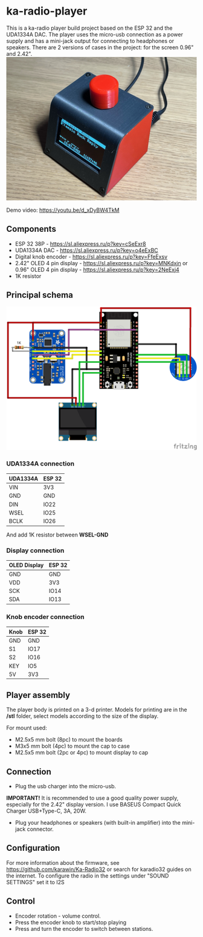 # ka-radio-player
This is a ka-radio player build project based on the ESP 32 and the UDA1334A DAC. The player uses the micro-usb connection as a power supply and has a mini-jack output for connecting to headphones or speakers.
There are 2 versions of cases in the project: for the screen 0.96" and 2.42".
![alt text](https://github.com/DmitrySazonov/ka-radio-player/blob/aa57e16a981c3e718910af9d376a0b30e7d48dfe/images/image01.jpeg?raw=true)

Demo video: https://youtu.be/d_xDyBW4TkM

## Components
- ESP 32 38P - https://sl.aliexpress.ru/p?key=cSeExr8
- UDA1334A DAC - https://sl.aliexpress.ru/p?key=o4eExBC
- Digital knob encoder - https://sl.aliexpress.ru/p?key=FfeExsv
- 2.42" OLED 4 pin display - https://sl.aliexpress.ru/p?key=MNKdxjn
or
0.96" OLED 4 pin display - https://sl.aliexpress.ru/p?key=2NeExj4
- 1K resistor


## Principal schema

![alt text](https://github.com/DmitrySazonov/ka-radio-player/blob/89df3c194219ddf57d0789007161f05c966c0ae5/stl/iradio_schema.png?raw=true)

### UDA1334A connection
| UDA1334A | ESP 32 |
|----------|--------|
| VIN      | 3V3    |
| GND      | GND    |
| DIN      | IO22 |
| WSEL     | IO25 |
| BCLK     | IO26 |

And add 1K resistor between **WSEL-GND**

### Display connection
| OLED Display | ESP 32 |
|--------------|--------|
| GND          | GND    |
| VDD          | 3V3    |
| SCK          | IO14   |
| SDA          | IO13   |

### Knob encoder connection
| Knob | ESP 32 |
|------|--------|
| GND  | GND    |
| S1   | IO17   |
| S2   | IO16   |
| KEY  | IO5    |
| 5V   | 3V3    |

## Player assembly

The player body is printed on a 3-d printer. Models for printing are in the **/stl** folder, select models according to the size of the display.

For mount used:
- M2.5x5 mm bolt (8pc) to mount the boards
- M3x5 mm bolt (4pc) to mount the cap to case
- M2.5x5 mm bolt (2pc or 4pc) to mount display to cap

## Connection

- Plug the usb charger into the micro-usb. 

**IMPORTANT!** 
It is recommended to use a good quality power supply, especially for the 2.42" display version. I use BASEUS Compact Quick Charger USB+Type-C, 3A, 20W.


- Plug your headphones or speakers (with built-in amplifier) into the mini-jack connector.

## Configuration

For more information about the firmware, see https://github.com/karawin/Ka-Radio32 or search for karadio32 guides on the internet.
To configure the radio in the settings under "SOUND SETTINGS" set it to I2S

## Control
- Encoder rotation - volume control.
- Press the encoder knob to start/stop playing
- Press and turn the encoder to switch between stations.
